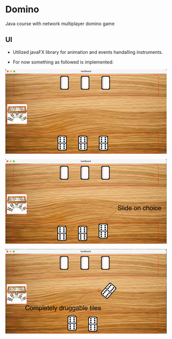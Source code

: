 # Domino
Java course with network multiplayer domino game

## UI

- Utilized javaFX library for animation and events handalling instruments.

- For now something as followed is implemented:

![overall](results/overall.png)

![slide](results/slideOnChoice.png)

![druggable](results/druggable.png)
